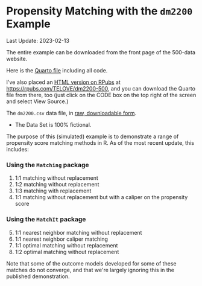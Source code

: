 # Propensity Matching with the `dm2200` Example 

Last Update: 2023-02-13

The entire example can be downloaded from the front page of the 500-data website.

Here is the [Quarto file](https://github.com/THOMASELOVE/500-data/blob/master/dm2200/dm2200.qmd) including all code.

I've also placed an [HTML version on RPubs](https://rpubs.com/TELOVE/dm2200-500) at https://rpubs.com/TELOVE/dm2200-500, and you can download the Quarto file from there, too (just click on the CODE box on the top right of the screen and select View Source.)

The `dm2200.csv` data file, in [raw, downloadable form](https://raw.githubusercontent.com/THOMASELOVE/500-data/master/dm2200/data/dm2200.csv).

- The Data Set is 100% fictional.

The purpose of this (simulated) example is to demonstrate a range of propensity score matching methods in R. As of the most recent update, this includes:

### Using the `Matching` package

1. 1:1 matching without replacement
2. 1:2 matching without replacement
3. 1:3 matching with replacement
4. 1:1 matching without replacement but with a caliper on the propensity score

### Using the `MatchIt` package

5. 1:1 nearest neighbor matching without replacement
6. 1:1 nearest neighbor caliper matching
7. 1:1 optimal matching without replacement
8. 1:2 optimal matching without replacement

Note that some of the outcome models developed for some of these matches do not converge, and that we're largely ignoring this in the published demonstration.

